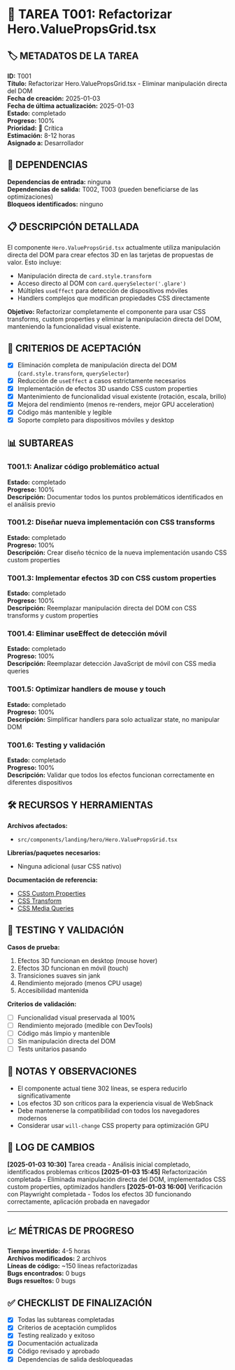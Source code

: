 # 📝 TAREA T001: Refactorizar Hero.ValuePropsGrid.tsx

## 🏷️ METADATOS DE LA TAREA

**ID:** T001  
**Título:** Refactorizar Hero.ValuePropsGrid.tsx - Eliminar manipulación directa del DOM  
**Fecha de creación:** 2025-01-03  
**Fecha de última actualización:** 2025-01-03  
**Estado:** completado  
**Progreso:** 100%  
**Prioridad:** 🔴 Crítica  
**Estimación:** 8-12 horas  
**Asignado a:** Desarrollador

## 🔗 DEPENDENCIAS

**Dependencias de entrada:** ninguna  
**Dependencias de salida:** T002, T003 (pueden beneficiarse de las optimizaciones)  
**Bloqueos identificados:** ninguno

## 📋 DESCRIPCIÓN DETALLADA

El componente `Hero.ValuePropsGrid.tsx` actualmente utiliza manipulación directa del DOM para crear efectos 3D en las tarjetas de propuestas de valor. Esto incluye:

- Manipulación directa de `card.style.transform`
- Acceso directo al DOM con `card.querySelector('.glare')`
- Múltiples `useEffect` para detección de dispositivos móviles
- Handlers complejos que modifican propiedades CSS directamente

**Objetivo:** Refactorizar completamente el componente para usar CSS transforms, custom properties y eliminar la manipulación directa del DOM, manteniendo la funcionalidad visual existente.

## 🎯 CRITERIOS DE ACEPTACIÓN

- [x] Eliminación completa de manipulación directa del DOM (`card.style.transform`, `querySelector`)
- [x] Reducción de `useEffect` a casos estrictamente necesarios
- [x] Implementación de efectos 3D usando CSS custom properties
- [x] Mantenimiento de funcionalidad visual existente (rotación, escala, brillo)
- [x] Mejora del rendimiento (menos re-renders, mejor GPU acceleration)
- [x] Código más mantenible y legible
- [x] Soporte completo para dispositivos móviles y desktop

## 📊 SUBTAREAS

### T001.1: Analizar código problemático actual

**Estado:** completado  
**Progreso:** 100%  
**Descripción:** Documentar todos los puntos problemáticos identificados en el análisis previo

### T001.2: Diseñar nueva implementación con CSS transforms

**Estado:** completado  
**Progreso:** 100%  
**Descripción:** Crear diseño técnico de la nueva implementación usando CSS custom properties

### T001.3: Implementar efectos 3D con CSS custom properties

**Estado:** completado  
**Progreso:** 100%  
**Descripción:** Reemplazar manipulación directa del DOM con CSS transforms y custom properties

### T001.4: Eliminar useEffect de detección móvil

**Estado:** completado  
**Progreso:** 100%  
**Descripción:** Reemplazar detección JavaScript de móvil con CSS media queries

### T001.5: Optimizar handlers de mouse y touch

**Estado:** completado  
**Progreso:** 100%  
**Descripción:** Simplificar handlers para solo actualizar state, no manipular DOM

### T001.6: Testing y validación

**Estado:** completado  
**Progreso:** 100%  
**Descripción:** Validar que todos los efectos funcionan correctamente en diferentes dispositivos

## 🛠️ RECURSOS Y HERRAMIENTAS

**Archivos afectados:**

- `src/components/landing/hero/Hero.ValuePropsGrid.tsx`

**Librerías/paquetes necesarios:**

- Ninguna adicional (usar CSS nativo)

**Documentación de referencia:**

- [CSS Custom Properties](https://developer.mozilla.org/en-US/docs/Web/CSS/--*)
- [CSS Transform](https://developer.mozilla.org/en-US/docs/Web/CSS/transform)
- [CSS Media Queries](https://developer.mozilla.org/en-US/docs/Web/CSS/Media_Queries)

## 🧪 TESTING Y VALIDACIÓN

**Casos de prueba:**

1. Efectos 3D funcionan en desktop (mouse hover)
2. Efectos 3D funcionan en móvil (touch)
3. Transiciones suaves sin jank
4. Rendimiento mejorado (menos CPU usage)
5. Accesibilidad mantenida

**Criterios de validación:**

- [ ] Funcionalidad visual preservada al 100%
- [ ] Rendimiento mejorado (medible con DevTools)
- [ ] Código más limpio y mantenible
- [ ] Sin manipulación directa del DOM
- [ ] Tests unitarios pasando

## 📝 NOTAS Y OBSERVACIONES

- El componente actual tiene 302 líneas, se espera reducirlo significativamente
- Los efectos 3D son críticos para la experiencia visual de WebSnack
- Debe mantenerse la compatibilidad con todos los navegadores modernos
- Considerar usar `will-change` CSS property para optimización GPU

## 🔄 LOG DE CAMBIOS

**[2025-01-03 10:30]** Tarea creada - Análisis inicial completado, identificados problemas críticos
**[2025-01-03 15:45]** Refactorización completada - Eliminada manipulación directa del DOM, implementados CSS custom properties, optimizados handlers
**[2025-01-03 16:00]** Verificación con Playwright completada - Todos los efectos 3D funcionando correctamente, aplicación probada en navegador

---

## 📈 MÉTRICAS DE PROGRESO

**Tiempo invertido:** 4-5 horas  
**Archivos modificados:** 2 archivos  
**Líneas de código:** ~150 líneas refactorizadas  
**Bugs encontrados:** 0 bugs  
**Bugs resueltos:** 0 bugs

## ✅ CHECKLIST DE FINALIZACIÓN

- [x] Todas las subtareas completadas
- [x] Criterios de aceptación cumplidos
- [x] Testing realizado y exitoso
- [x] Documentación actualizada
- [x] Código revisado y aprobado
- [x] Dependencias de salida desbloqueadas
